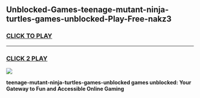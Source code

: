 
## Unblocked-Games-teenage-mutant-ninja-turtles-games-unblocked-Play-Free-nakz3
<h3>
<a href="https://premium76.site?title=teenage-mutant-ninja-turtles-games-unblocked&ref=21A">CLICK TO PLAY</a></h3>
<hr>

<h3>
<a href="https://premium76.site?title=teenage-mutant-ninja-turtles-games-unblocked&ref=21A">CLICK 2 PLAY</a>
  
</h3>

<a href="https://premium76.site?title=teenage-mutant-ninja-turtles-games-unblocked&ref=21A"><img src="https://clearcache.store/games.png"></a>


**teenage-mutant-ninja-turtles-games-unblocked games unblocked: Your Gateway to Fun and Accessible Online Gaming**
